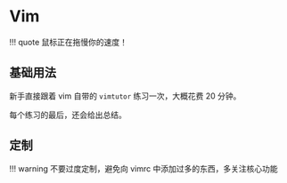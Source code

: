 # Vim

!!! quote
    鼠标正在拖慢你的速度！

## 基础用法

新手直接跟着 vim 自带的 `vimtutor` 练习一次，大概花费 20 分钟。

每个练习的最后，还会给出总结。


## 定制

!!! warning
    不要过度定制，避免向 vimrc 中添加过多的东西，多关注核心功能
 
